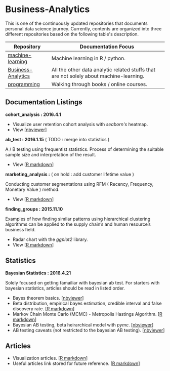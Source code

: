 # Business-Analytics

This is one of the continuously updated repositories that documents personal data science journey. Currently, contents are organized into three different repositories based on the following table's description.

| Repository | Documentation Focus |
| ---------- | ----------- |
| [machine-learning](https://github.com/ethen8181/machine-learning) | Machine learning in R / python. |
| [Business-Analytics](https://github.com/ethen8181/Business-Analytics) | All the other data analytic related stuffs that are not solely about machine-learning. |
| [programming](https://github.com/ethen8181/programming) | Walking through books / online courses. |


## Documentation Listings

**cohort_analysis : 2016.4.1**

- Visualize user retention cohort analysis with *seaborn's* heatmap.
- View [[nbviewer](http://nbviewer.jupyter.org/github/ethen8181/Business-Analytics/blob/master/cohort_analysis/cohort_analysis.ipynb)]

**ab_test : 2016.1.15** ( TODO : merge into statistics )

A / B testing using frequentist statistics. Process of determining the suitable sample size and interpretation of the result.

- View [[R markdown](http://ethen8181.github.io/Business-Analytics/ab_test/ab_test.html)]

**marketing_analysis :**  ( on hold : add customer lifetime value )

Conducting customer segmentations using RFM ( Recency, Frequency, Monetary Value ) method.

- View [[R markdown](http://ethen8181.github.io/Business-Analytics/marketing_analysis/marketing_analysis.html)]

**finding_groups : 2015.11.10** 

Examples of how finding similar patterns using hierarchical clustering algorithms can be applied to the supply chain’s and human resource’s business field.

- Radar chart with the *ggplot2* library.
- View [[R markdown](http://ethen8181.github.io/Business-Analytics/finding_groups/finding_groups.html)]


## Statistics

**Bayesian Statistics : 2016.4.21**

Solely focused on getting famailiar with bayesian ab test. For starters with bayesian statistics, articles should be read in listed order.

- Bayes theorem basics. [[nbviewer](http://nbviewer.jupyter.org/github/ethen8181/Business-Analytics/blob/master/bayesian_statistics/bayes_basics.ipynb)]
- Beta distribution, empirical bayes estimation, credible interval and false discovery rate. [[R markdown](http://ethen8181.github.io/Business-Analytics/bayesian_statistics/bayes/bayes.html)]
- Markov Chain Monte Carlo (MCMC) - Metropolis Hastings Algorithm. [[R markdown](http://ethen8181.github.io/Business-Analytics/bayesian_statistics/MCMC/MCMC.html)]
- Bayesian AB testing, beta heirarchical model with *pymc*. [[nbviewer](http://nbviewer.jupyter.org/github/ethen8181/Business-Analytics/blob/master/bayesian_statistics/ab_test/bayesian_ab_test.ipynb)]
- AB testing caveats (not restricted to the bayesian AB testing). [[nbviewer](http://nbviewer.jupyter.org/github/ethen8181/Business-Analytics/blob/master/bayesian_statistics/ab_test/ab_test_caveats.ipynb)]


## Articles

- Visualization articles. [[R markdown](http://ethen8181.github.io/Business-Analytics/visualization/visualization.html)]
- Useful articles link stored for future reference. [[R markdown](http://ethen8181.github.io/Business-Analytics/articles/articles.html)]

